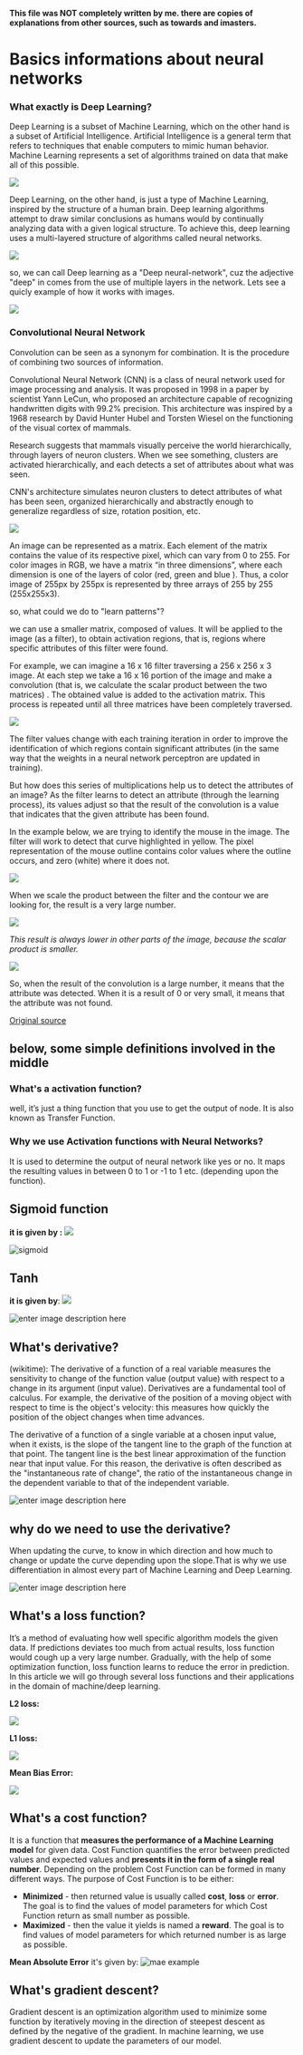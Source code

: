 **This file was NOT completely written by me. there are copies of explanations from other sources, such as towards and imasters.**

# Basics informations about neural networks

### What exactly is Deep Learning?

Deep Learning is a subset of Machine Learning, which on the other hand is a subset of Artificial Intelligence. Artificial Intelligence is a general term that refers to techniques that enable computers to mimic human behavior. Machine Learning represents a set of algorithms trained on data that make all of this possible.

![](https://miro.medium.com/max/530/0*DTXj4uIfDmtDyL0z)

Deep Learning, on the other hand, is just a type of Machine Learning, inspired by the structure of a human brain. Deep learning algorithms attempt to draw similar conclusions as humans would by continually analyzing data with a given logical structure. To achieve this, deep learning uses a multi-layered structure of algorithms called neural networks.

![](https://miro.medium.com/max/700/0*AONVmd3v4wO_dWr6)

so, we can call Deep learning as a "Deep neural-network", cuz the adjective "deep" in comes from the use of multiple layers in the network. Lets see a quicly example of how it works with images.

![](https://static.imasters.com.br/wp-content/uploads/2018/06/19154808/grey1.jpg)

### Convolutional Neural Network

Convolution can be seen as a synonym for combination. It is the procedure of combining two sources of information.

Convolutional Neural Network (CNN) is a class of neural network used for image processing and analysis. It was proposed in 1998 in a paper by scientist Yann LeCun, who proposed an architecture capable of recognizing handwritten digits with 99.2% precision. This architecture was inspired by a 1968 research by David Hunter Hubel and Torsten Wiesel on the functioning of the visual cortex of mammals.

Research suggests that mammals visually perceive the world hierarchically, through layers of neuron clusters. When we see something, clusters are activated hierarchically, and each detects a set of attributes about what was seen.

CNN's architecture simulates neuron clusters to detect attributes of what has been seen, organized hierarchically and abstractly enough to generalize regardless of size, rotation position, etc.

![](https://static.imasters.com.br/wp-content/uploads/2018/06/19154902/2.png)

An image can be represented as a matrix. Each element of the matrix contains the value of its respective pixel, which can vary from 0 to 255. For color images in RGB, we have a matrix “in three dimensions”, where each dimension is one of the layers of color (red, green and blue ). Thus, a color image of 255px by 255px is represented by three arrays of 255 by 255 (255x255x3).

so, what could we do to "learn patterns"?

we can use a smaller matrix, composed of values. It will be applied to the image (as a filter), to obtain activation regions, that is, regions where specific attributes of this filter were found.

For example, we can imagine a 16 x 16 filter traversing a 256 x 256 x 3 image. At each step we take a 16 x 16 portion of the image and make a convolution (that is, we calculate the scalar product between the two matrices) . The obtained value is added to the activation matrix. This process is repeated until all three matrices have been completely traversed.

![](https://static.imasters.com.br/wp-content/uploads/2018/06/19154939/3-300x219.gif)

The filter values change with each training iteration in order to improve the identification of which regions contain significant attributes (in the same way that the weights in a neural network perceptron are updated in training).

But how does this series of multiplications help us to detect the attributes of an image? As the filter learns to detect an attribute (through the learning process), its values adjust so that the result of the convolution is a value that indicates that the given attribute has been found.

In the example below, we are trying to identify the mouse in the image. The filter will work to detect that curve highlighted in yellow. The pixel representation of the mouse outline contains color values where the outline occurs, and zero (white) where it does not.

![](https://static.imasters.com.br/wp-content/uploads/2018/06/19155014/lines1.jpg)

When we scale the product between the filter and the contour we are looking for, the result is a very large number.

![](https://static.imasters.com.br/wp-content/uploads/2018/06/19155051/graeen.jpg)

*This result is always lower in other parts of the image, because the scalar product is smaller.*

![](https://static.imasters.com.br/wp-content/uploads/2018/06/19155116/MOUSE.jpg)

So, when the result of the convolution is a large number, it means that the attribute was detected. When it is a result of 0 or very small, it means that the attribute was not found.

[Original source](https://imasters.com.br/back-end/classificacao-de-imagens-com-deep-learning-e-tensorflow)

## below, some simple definitions involved in the middle

### What's a activation function? 

well, it’s just a thing function that you use to get the output of node. It is also known as Transfer Function.

### Why we use Activation functions with Neural Networks?

It is used to determine the output of neural network like yes or no. It maps the resulting values in between 0 to 1 or -1 to 1 etc. (depending upon the function).

## Sigmoid function

**it is given by :** ![](https://wikimedia.org/api/rest_v1/media/math/render/svg/faaa0c014ae28ac67db5c49b3f3e8b08415a3f2b)


![sigmoid](https://i.imgur.com/c9R8y1L.png)

## Tanh 

 **it is given by**:  ![](https://wikimedia.org/api/rest_v1/media/math/render/svg/4f1b5f1173b93d23c64a0d3508028f8649a5a14e)

![enter image description here](https://i.imgur.com/XwT3bSo.png)

## What's derivative?

(wikitime): The derivative of a function of a real variable measures the sensitivity to change of the function value (output value) with respect to a change in its argument (input value). Derivatives are a fundamental tool of calculus. For example, the derivative of the position of a moving object with respect to time is the object's velocity: this measures how quickly the position of the object changes when time advances.

The derivative of a function of a single variable at a chosen input value, when it exists, is the slope of the tangent line to the graph of the function at that point. The tangent line is the best linear approximation of the function near that input value. For this reason, the derivative is often described as the "instantaneous rate of change", the ratio of the instantaneous change in the dependent variable to that of the independent variable.

![enter image description here](https://i.imgur.com/fJgBHak.png)

## why do we need to use the derivative?

When updating the curve, to know in which direction and how much to change or update the curve depending upon the slope.That is why we use differentiation in almost every part of Machine Learning and Deep Learning.

![enter image description here](https://i.imgur.com/WkrVhWk.png)

## What's a loss function?

It’s a method of evaluating how well specific algorithm models the given data. If predictions deviates too much from actual results, loss function would cough up a very large number. Gradually, with the help of some optimization function, loss function learns to reduce the error in prediction. In this article we will go through several loss functions and their applications in the domain of machine/deep learning.

**L2 loss:**

![](https://miro.medium.com/max/1026/1*SGhoeJ_BgcfqU06CmX41rw.png)

**L1 loss:**

![](https://miro.medium.com/max/1066/1*piCo0iDgPmESnQkHSwAK6A.png)

**Mean Bias Error:**

![](https://miro.medium.com/max/992/1*BpYT_vpYizQpeY3bGuvTbw.png)

## What's a cost function?

It is a function that  **measures the performance of a Machine Learning model**  for given data. Cost Function quantifies the error between predicted values and expected values and  **presents it in the form of a single real number**. Depending on the problem Cost Function can be formed in many different ways. The purpose of Cost Function is to be either:

-   **Minimized** - then returned value is usually called  **cost**,  **loss**  or  **error**. The goal is to find the values of model parameters for which Cost Function return as small number as possible.
-   **Maximized** - then the value it yields is named a  **reward**. The goal is to find values of model parameters for which returned number is as large as possible.

**Mean Absolute Error** it's given by:
![mae example](https://miro.medium.com/max/261/0*Swic0H6aelUyYI2B.png)

## What's gradient descent?

Gradient descent is an optimization algorithm used to minimize some function by iteratively moving in the direction of steepest descent as defined by the negative of the gradient. In machine learning, we use gradient descent to update the parameters of our model.
